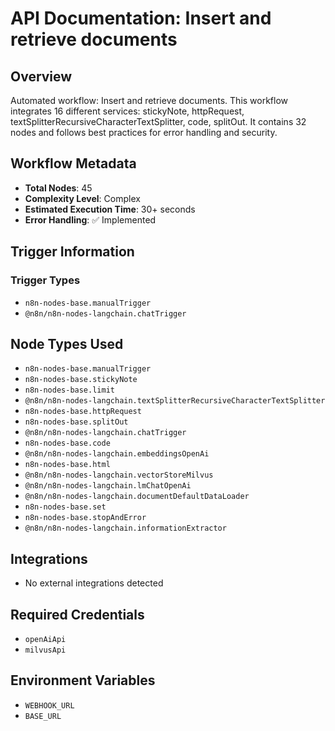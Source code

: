 # API Documentation: Insert and retrieve documents

## Overview
Automated workflow: Insert and retrieve documents. This workflow integrates 16 different services: stickyNote, httpRequest, textSplitterRecursiveCharacterTextSplitter, code, splitOut. It contains 32 nodes and follows best practices for error handling and security.

## Workflow Metadata
- **Total Nodes**: 45
- **Complexity Level**: Complex
- **Estimated Execution Time**: 30+ seconds
- **Error Handling**: ✅ Implemented

## Trigger Information
### Trigger Types
- `n8n-nodes-base.manualTrigger`
- `@n8n/n8n-nodes-langchain.chatTrigger`

## Node Types Used
- `n8n-nodes-base.manualTrigger`
- `n8n-nodes-base.stickyNote`
- `n8n-nodes-base.limit`
- `@n8n/n8n-nodes-langchain.textSplitterRecursiveCharacterTextSplitter`
- `n8n-nodes-base.httpRequest`
- `n8n-nodes-base.splitOut`
- `@n8n/n8n-nodes-langchain.chatTrigger`
- `n8n-nodes-base.code`
- `@n8n/n8n-nodes-langchain.embeddingsOpenAi`
- `n8n-nodes-base.html`
- `@n8n/n8n-nodes-langchain.vectorStoreMilvus`
- `@n8n/n8n-nodes-langchain.lmChatOpenAi`
- `@n8n/n8n-nodes-langchain.documentDefaultDataLoader`
- `n8n-nodes-base.set`
- `n8n-nodes-base.stopAndError`
- `@n8n/n8n-nodes-langchain.informationExtractor`

## Integrations
- No external integrations detected

## Required Credentials
- `openAiApi`
- `milvusApi`

## Environment Variables
- `WEBHOOK_URL`
- `BASE_URL`
